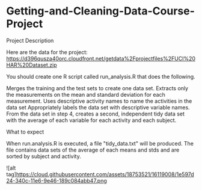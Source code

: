 # Getting-and-Cleaning-Data-Course-Project

Project Description

Here are the data for the project:
https://d396qusza40orc.cloudfront.net/getdata%2Fprojectfiles%2FUCI%20HAR%20Dataset.zip

You should create one R script called run_analysis.R that does the following.

Merges the training and the test sets to create one data set.
Extracts only the measurements on the mean and standard deviation for each measurement.
Uses descriptive activity names to name the activities in the data set
Appropriately labels the data set with descriptive variable names.
From the data set in step 4, creates a second, independent tidy data set with the average of each variable for each activity and each subject.

What to expect

When run.analysis.R is executed, a file "tidy_data.txt" will be produced. The file contains data sets of the average of each means and stds and are sorted by subject and activity.

![alt tag]https://cloud.githubusercontent.com/assets/18753521/16119008/1e597d24-340c-11e6-9e46-189c084abb47.png
